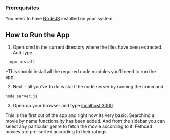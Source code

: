 ### Prerequisites

You need to have [NodeJS](https://nodejs.org/en/) installed on your system.


## How to Run the App

1. Open cmd in the current directory where the files have been extracted. And type...
```
  npm install
```
*This should install all the required node modules you'll need to run the app.

2. Next - all you've to do is start the node server by running the command
```
node server.js
```

3. Open up your browser and type [localhost:3000](http://localhost:3000)

This is the first cut of the app and right now its very basic.
Searching a movie by name functionality has been added. And from the sidebar you can select any particular genre
to fetch the movie according to it. Fethced movies are pre-sorted according to their ratings.
